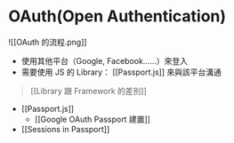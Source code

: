 # OAuth(Open Authentication)
![[OAuth 的流程.png]]
- 使用其他平台（Google, Facebook......）來登入
- 需要使用 JS 的 Library： [[Passport.js]] 來與該平台溝通

> [[Library 跟 Framework 的差別]]

 - [[Passport.js]]
	 - [[Google OAuth Passport 建置]]
- [[Sessions in Passport]]